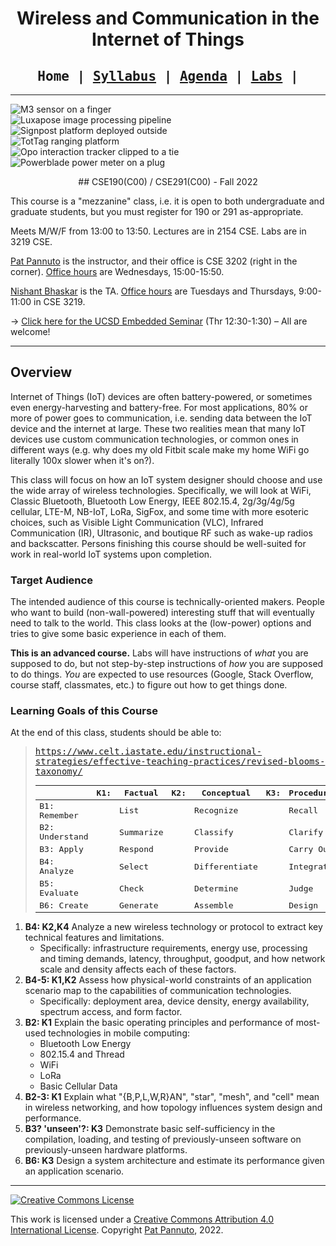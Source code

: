 <div style="text-align:center">

<h1>Wireless and Communication in the Internet of Things</h1>

<h2 style="font-family:monospace">
Home |
<a href="syllabus.html">Syllabus</a> |
<a href="agenda.html">Agenda</a> |
<a href="labs.html">Labs</a> |
</h2>

</div>

---

<p>
<div class="row flex-nowrap no-gutters">
<div class="col-lg-2 col-xs-4">
<img class="img-fluid" src="/images/research/m3-finger-square.jpg" alt="M3 sensor on a finger" />
</div>
<div class="col-lg-2 col-xs-4">
<img class="img-fluid" src="/images/research/vlc-centers.png" alt="Luxapose image processing pipeline" />
</div>
<div class="col-lg-2 col-xs-4">
<img class="img-fluid" src="/images/research/signpost-closeup-square.jpg" alt="Signpost platform deployed outside" />
</div>
<div class="col-lg-2 d-none d-sm-block">
<img class="img-fluid" src="/images/research/tottag-overlay.png" alt="TotTag ranging platform" />
</div>
<div class="col-lg-2 d-none d-sm-block">
<img class="img-fluid" src="/images/research/opo-tie.png" alt="Opo interaction tracker clipped to a tie" />
</div>
<div class="col-lg-2 d-none d-sm-block">
<img class="img-fluid" src="/images/research/powerblade.jpg" alt="Powerblade power meter on a plug" />
</div>
</div>
</p>

<div style="text-align:center" markdown="1">
## CSE190(C00) / CSE291(C00) - Fall 2022
</div>

This course is a "mezzanine" class, i.e. it is open to both undergraduate and
graduate students, but you must register for 190 or 291 as-appropriate.

Meets M/W/F from 13:00 to 13:50.
Lectures are in 2154&nbsp;CSE.
Labs are in 3219&nbsp;CSE.

[Pat Pannuto](https://patpannuto.com) is the instructor, and their office is CSE 3202 (right in the corner).
[Office hours](syllabus.html#getting-help) are Wednesdays, 15:00-15:50.

[Nishant Bhaskar](https://cseweb.ucsd.edu/~nibhaska/) is the TA.
[Office hours](syllabus.html#getting-help) are Tuesdays and Thursdays, 9:00-11:00 in CSE 3219.

&rarr; [Click here for the UCSD Embedded Seminar](https://sites.google.com/eng.ucsd.edu/embeddedlunch/) (Thr 12:30-1:30) &ndash; All are welcome!

---

<h2>Overview</h2>

Internet of Things (IoT) devices are often battery-powered, or sometimes even
energy-harvesting and battery-free. For most applications, 80% or more of
power goes to communication, i.e. sending data between the IoT device and the
internet at large. These two realities mean that many IoT devices use custom
communication technologies, or common ones in different ways (e.g. why does my
old Fitbit scale make my home WiFi go literally 100x slower when it's on?).

This class will focus on how an IoT system designer should choose and use the
wide array of wireless technologies. Specifically, we will look at WiFi,
Classic Bluetooth, Bluetooth Low Energy, IEEE 802.15.4, 2g/3g/4g/5g cellular,
LTE-M, NB-IoT, LoRa, SigFox, and some time with more esoteric choices, such
as Visible Light Communication (VLC), Infrared Communication (IR), Ultrasonic,
and boutique RF such as wake-up radios and backscatter. Persons finishing this
course should be well-suited for work in real-world IoT systems upon
completion.


<h3>Target Audience</h3>

The intended audience of this course is technically-oriented makers.
People who want to build (non-wall-powered) interesting stuff that will
eventually need to talk to the world.
This class looks at the (low-power) options and tries to give some basic
experience in each of them.

**This is an advanced course.** Labs will have instructions of _what_ you
are supposed to do, but not step-by-step instructions of _how_ you are
supposed to do things. _You_ are expected to use resources (Google,
Stack&nbsp;Overflow, course staff, classmates, etc.) to figure out how
to get things done.


### Learning Goals of this Course

At the end of this class, students should be able to:

<div class="prep" markdown="1">
<tt markdown="1">

> https://www.celt.iastate.edu/instructional-strategies/effective-teaching-practices/revised-blooms-taxonomy/
>
> |               |  K1: | Factual     |  K2: | Conceptual     | K3: | Procedural     | K4: | Metacognitive
> |---------------|------|-------------|------|----------------|-----|----------------|-----|--------------
> |B1: Remember   |      | List        |      | Recognize      |     | Recall         |     | Identify
> |B2: Understand |      | Summarize   |      | Classify       |     | Clarify        |     | Predict
> |B3: Apply      |      | Respond     |      | Provide        |     | Carry Out      |     | Use
> |B4: Analyze    |      | Select      |      | Differentiate  |     | Integrate      |     | Deconstruct
> |B5: Evaluate   |      | Check       |      | Determine      |     | Judge          |     | Reflect
> |B6: Create     |      | Generate    |      | Assemble       |     | Design         |     | Create

</tt>
</div>

1. <span class="prep" markdown="1">**B4: K2,K4**</span> Analyze a new wireless technology or protocol to extract key technical features and limitations.
    - Specifically: infrastructure requirements, energy use, processing and timing demands, latency, throughput, goodput, and how network scale and density affects each of these factors.
1. <span class="prep" markdown="1">**B4-5: K1,K2**</span> Assess how physical-world constraints of an application scenario map to the capabilities of communication technologies.
    - Specifically: deployment area, device density, energy availability, spectrum access, and form factor.
1. <span class="prep" markdown="1">**B2: K1**</span> Explain the basic operating principles and performance of most-used technologies in mobile computing:
    - Bluetooth Low Energy
    - 802.15.4 and Thread
    - WiFi
    - LoRa
    - Basic Cellular Data
1. <span class="prep" markdown="1">**B2-3: K1**</span> Explain what "{B,P,L,W,R}AN", "star", "mesh", and "cell" mean in wireless networking, and how topology influences system design and performance.
1. <span class="prep" markdown="1">**B3? 'unseen'?: K3**</span> Demonstrate basic self-sufficiency in the compilation, loading, and testing of previously-unseen software on previously-unseen hardware platforms.
1. <span class="prep" markdown="1">**B6: K3**</span> Design a system architecture and estimate its performance given an application scenario.

<!-- OLD
1. Make or support communication technology design decisions with respect to application requirements, device capabilities, and infrastructure requirements.
1. Explain what "{B,P,L,W}AN", "star", "mesh", and "cell" mean in wireless networking, and how topology influences system design and performance.
1. Estimate performance—in throughput, latency, energy use, and reliability—given technical information on a wireless technology.
1. Demonstrate basic self-sufficiency in the compilation, loading, and testing of previously-unseen software on previously-unseen hardware platforms.
    - TODO: Course design Q: How to satisfy this goal with group labs? Maybe pre-lab / homework can help here?


1. Understand tradeoffs in wireless protocol design and how those tradeoffs influence suitability for application goals.
1. Extract and distill application requirements and deployment constraints that inform the design and selection of wireless communication.
-->

---

<div class="row flex-nowrap">
<div class="col-lg-2">
<a rel="license" href="http://creativecommons.org/licenses/by/4.0/"><img alt="Creative Commons License" style="border-width:0" src="https://i.creativecommons.org/l/by/4.0/88x31.png" /></a><br />
</div>
<div class="col-lg-10">
<p>
This work is licensed under a <a rel="license" href="http://creativecommons.org/licenses/by/4.0/">Creative Commons Attribution 4.0 International License</a>. Copyright <a href="https://patpannuto.com/">Pat Pannuto</a>, 2022.
</p>
</div>
</div>
